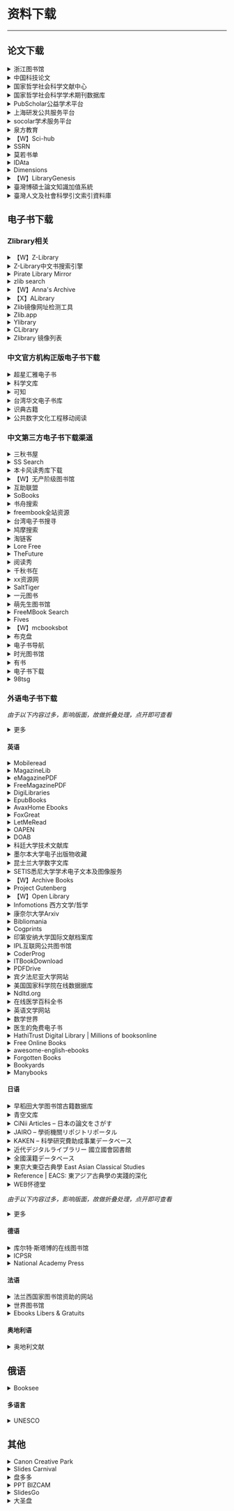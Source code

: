 # 资料下载

---

## 论文下载

<div class="grid">
    <div><details><summary>浙江图书馆</summary><p>使用浙江图书馆可以下载知网/万方/维普等数据库文献，用支付宝就能注册账号。进入网站后右上角点击登录，可以直接用支付宝扫码注册后成为注册用户。注册账号成功登陆后，在网站首页进入【数字资源】进去即可选择数据库下载文献，有几百个数据库，知网、万方、维普这些我们常用的都有。<br/>除此之外，还有广西图书馆、贵阳图书馆等各大图书馆可免费注册，可以下载绝大部分读秀上的书籍。除此之外，也有一些有意思的特色数据库，比如中华连环画数字图书馆、中国历代人物图像数据库、中国历代人物印鉴数据库、中国寺庙祠观造像数据库等<br/><a href="https://www.zjlib.cn" target="_blank" role="button" class="outline">访问网站</a></p></details></div>
    <div><details><summary>中国科技论文</summary><p>国内唯一免费全文期刊库，由中华人民共和国教育部主管，中国科技论文在线发起。目前已收录近千家科技期刊、逾130万篇各领域科技论文全文，全部提供给广大科研工作者及爱好者进行免费下载。下载十分简单，直接在首页检索关键词即可。点击获取全文即可【在线打开】或者【下载PDF】需要注意，有些浏览器可能会阻止这个网站的操作，需要在网址后面设置一下不拦截窗口。<br/><a href="http://www.paper.edu.cn/journal/index.shtml" target="_blank" role="button" class="outline">访问网站</a></p></details></div>
    <div><details><summary>国家哲学社会科学文献中心</summary><p>2048种期刊，上线文献数据超过1000万条。最主要的是文献很多，而且也比较新，很多19年、20年的都可以免费下载。注册稍微繁琐了点，其它都非常好，如果要下载或者阅读全文是必须登录。成功登录以后，直接在首页检索文献下载就行了。<br/><a href="http://www.ncpssd.org/index.aspx" target="_blank" role="button" class="outline">访问网站</a></p></details></div>
</div>
<div class="grid">
    <div><details><summary>国家哲学社会科学学术期刊数据库</summary><p>国內最大的公益性社科精品期刊数据库，收录精品学术期刊600多种，论文近300万篇，比第3个网站稍微少一点注册只需要邮箱，检索也很方便，下载也是免费。<br/><a href="http://www.ncpssd.org/index.aspx" target="_blank" role="button" class="outline">访问网站</a></p></details></div>
    <div><details><summary>PubScholar公益学术平台</summary><p>整合集成了中国科学院的科技成果资源、科技出版资源和学术交流资源，内容包含期刊论文、学位论文、预发布论文、专利文献、领域快报、动态快讯、科学数据、图书专著等，目前通过平台可检索的科技文献资源量约1.7亿篇<br/><a href="https://pubscholar.cn/" target="_blank" role="button" class="outline">访问网站</a></p></details></div>
    <div><details><summary>上海研发公共服务平台</summary><p>上海研发公共服务平台的数据中心—上海科技创新资源数据中心，该数据中心功能非常全面，不仅仅有下载中文文献和西方文献的功能，还提供了知识产权、各类电子书籍以及文献求助的功能。进入网站后，进入“上海科技创新资源数据中心”，点击“数据中心”。开始免费注册账号。积分制下载，注册会送积分。查看积分可以去个人中心查看。积分不够做任务就可以了，任务都比较简单。<br/><a href="http://www.sgst.cn/" target="_blank" role="button" class="outline">访问网站</a></p></details></div>
</div>
<div class="grid">
    <div><details><summary>socolar学术服务平台</summary><p>SOCOLAR学术服务平台是由中国教育图书进出口有限公司打造的基于期刊文章的全文型数据库，为用户提供学术期刊和文章的检索、浏览、全文获取等一站式服务。数据库目前收录5442万篇以上外文付费期刊文章，1534万以上外文开放获取文章。开放获取部分读者可以注册登录后阅读下载。<br/><a href="http://www.socolar.com/" target="_blank" role="button" class="outline">访问网站</a></p></details></div>
    <div><details><summary>泉方教育</summary><p>泉方教育除了可以下载文献，云图书馆也是免费注册，还有人工代查功能，文献下载次数没有限制。注意：泉方教育下载文献是通过英文文献名查找的，无法用Doi直接搜索！<br/><a href="http://www.yuntsg.com/html/1/" target="_blank" role="button" class="outline">访问网站</a></p></details></div>
    <div><details><summary>【W】Sci-hub</summary><p>一个几乎可以下载任何论文的网站，但因为涉及到版权问题，网址总是打不开，以下是理论可用的链接。<br/><a href="https://sci-hub.tw" target="_blank" role="button" class="outline">访问网站（1）</a><br/><a href="https://sci-hub.se" target="_blank" role="button" class="outline">访问网站（2）</a><br/><a href="https://sci-hub.si" target="_blank" role="button" class="outline">访问网站（3）</a><br/><a href="https://sci.sssam.com/" target="_blank" role="button" class="outline">非官方镜像站</a></p></details></div>
</div>
<div class="grid">
    <div><details><summary>SSRN</summary><p>社会科学研究网，基本免费，未在期刊正式发表的论文也能下载<br/><a href="https://www.ssrn.com" target="_blank" role="button" class="outline">访问网站</a></p></details></div>
    <div><details><summary>莫若书单</summary><p>一个文档搜索网站<br/><a href="https://www.mrsd.top/" target="_blank" role="button" class="outline">访问网站</a></p></details></div>
    <div><details><summary>IDAta</summary><p>iData真的很好用，知网有权限下载的、没有权限下载的它都能下载，毕竟号称是全球最大的知网镜像网站。缺点就是每天下载次数有限。<br/><a href="https://www.cn-ki.net/" target="_blank" role="button" class="outline">访问网站</a></p></details></div>
</div>
<div class="grid">
    <div><details><summary>Dimensions</summary><p>Digital Science旗下的科研文献检索平台，整合了多种学术服务功能，汇聚包括期刊、图书、专利、临床试验等多种学术成果1.4亿余份。<br/><a href="https://www.dimensions.com/" target="_blank" role="button" class="outline">访问网站</a></p></details></div>
    <div><details><summary>【W】LibraryGenesis</summary><p>一个可以媲美Sci-hub的神站，LibraryGenesis号称是帮助全人类知识无版权传播的计划，实际上确实如此。网站上论文很多，下载方便，还有很多外文书籍和中文书籍，基本上所有的外文书籍和论文都可以搜到并下载，最近的学术论文也可以下载，几乎每天都在更新！与Sci-hub一样，Librarygenesis也会遇到被封的问题，遇到这个情况，可以尝试等待一会或者换个浏览器。<br/>由于历史原因，LibGen有两个站点，分别由不同的运营者在运营，库的内容也不完全相同。以下的(1)和(2)同属一个运营者，(3)属于另一个运营者。上传书籍推荐去(1)和(2)上传。<br/><a href="http://gen.lib.rus.ec/" target="_blank" role="button" class="outline">访问网站(1)</a><br/><a href="http://libgen.rs/" target="_blank" role="button" class="outline">访问网站(2)</a><br/><a href="https://libgen.gs/" target="_blank" role="button" class="outline">访问网站(3)</a><br/><a href="https://www.ooopn.com/tool/libgen/" target="_blank" role="button" class="outline">镜像站列表（第三方）</a></p></details></div>
    <div><details><summary>臺灣博碩士論文知識加值系統</summary><p>一个可以查询中华民国硕博论文的数据库<br/><a href="https://ndltd.ncl.edu.tw/" target="_blank" role="button" class="outline">访问网站</a></p></details></div>
</div>
<div class="grid">
    <div><details><summary>臺灣人文及社會科學引文索引資料庫</summary><p>收录台湾及海外华人出版之人文及社会科学期刊、台湾博士论文及专书。 以此为基础建立学术论著之来源文献及引用文献分析信息，同时持续致力于资料扩充及维运，以尽力完善收录内容，产出相对客观计量指标，并对所有用户无偿开放取用。<br/><a href="https://tci.ncl.edu.tw" target="_blank" role="button" class="outline">访问网站</a></p></details></div>
    <div></div>
    <div></div>
</div>



## 电子书下载

### Zlibrary相关

<div class="grid">
    <div><details><summary>【W】Z-Library</summary><p>一个免费的电子书共享社区，需要注册登录。注册后可以下载十本，直接搜索就能用，下载下来的多是PDF/EPUB/MOBI/AZW/AZW3格式的电子书。<br/><a href="https://singlelogin.re/" target="_blank" role="button" class="outline">访问网站</a></p></details></div>
    <div><div><details><summary>Z-Library中文书搜索引擎</summary><p>一个可以搜索并下载Zlibrary中标注为“中文”的书的搜索引擎<br/><a href="https://bk.hallowlib.org/" target="_blank" role="button" class="outline">访问网站</a></p></details></div></div>
    <div><details><summary>Pirate Library Mirror</summary><p>一个备份了截止到2022-09-25为止的Zlibrary资源的项目，内容只能通过TOR网络访问，需要全部下载后才能搜索。（也有网友提供了一个可以免TOR直接下载的地址）<br/><a href="http://pilimi.org/" target="_blank" role="button" class="outline">访问网站</a><br/><a href="https://pangniao.net/Pirate-Library-Mirror.html" target="_blank" role="button" class="outline">第三方免TOR地址</a></p></details></div>
</div>
<div class="grid">
    <div><details><summary>zlib search</summary><p>一个Zlibrary资源的搜索网站<br/><a href="https://zlibsearch.1kbtool.com/" target="_blank" role="button" class="outline">访问网站</a></p></details></div>
    <div><details><summary>【W】Anna's Archive</summary><p>基于Pirate Library Mirror资源做的一个搜索引擎<br/>目前该站主站已被墙，故在此提供镜像站。<br/><a href="https://annas-archive.org/search" target="_blank" role="button" class="outline">访问主站</a><br/><a href="https://zh.annas-archive.gs/" target="_blank" role="button" class="outline">官方镜像站</a><br/><a href="https://anna.zlib.ml/" target="_blank" role="button" class="outline">第三方镜像站</a></p></details></div>
    <div><details><summary>【X】ALibrary</summary><p>另一个Zlibrary镜像项目。<br/><i><b>备注：</b>这个网站似乎是个盗链网站，用的是zlib.download的链接，但已经被原网站屏蔽了，因此只能搜索，不能下载，仅在此列出，不鼓励也不支持这种盗链行为。</i><br/><a href="https://alibrary.top/" target="_blank" role="button" class="outline">访问网站</a></p></details></div>
</div>
<div class="grid">
    <div><details><summary>Zlib镜像网址检测工具</summary><p>另一个收集第三方Zlibrary镜像站的网站<br/><a href="https://mirror.yibook.org/" target="_blank" role="button" class="outline">访问网站</a></p></details></div>
    <div><details><summary>Zlib.app</summary><p>一个Zlibrary的在线接口<br/><a href="https://zlib.app/" target="_blank" role="button" class="outline">项目主页</a><br/><a href="https://search.zhelper.net/?[{%22name%22:%22zlib.app%22,%22url%22:%22https://api.zlib.app%22,%22type%22:%22full%22,%22sensitive%22:false,%22detail%22:false,%22download%22:%22https://d.zlib.app/download/%22}]" target="_blank" role="button" class="outline">搜索地址</a></p></details></div>
    <div><details><summary>Ylibrary</summary><p>另一个去中心化的图书搜索项目，有一部分zlib的数据库<br/><a href="https://ylibrary.org/" target="_blank" role="button" class="outline">项目主页</a><br/><a href="https://search.zhelper.net/?%5B%7B%22name%22:%22Ylibrary%22,%22url%22:%22https://api.ylibrary.org%22,%22type%22:%22full%22,%22sensitive%22:false,%22detail%22:true%7D%5D" target="_blank" role="button" class="outline">搜索地址</a></p></details></div>
</div>
<div class="grid">
    <div><details><summary>CLibrary</summary><p>2022年9月建立的中文数字图书馆,图书来自Z-Library.<br/><a href="https://clibrary.top/" target="_blank" role="button" class="outline">访问网站</a></p></details></div>
    <div><details><summary>Zlibrary 镜像列表</summary><p>收集Z-Library镜像的新替代域名，长期有效，每1小时刷新一次<br/><a href="https://www.ooopn.com/tool/zlibrary/" target="_blank" role="button" class="outline">访问网站</a></p></details></div>
    <div> </div>
</div>

### 中文官方机构正版电子书下载

<div class="grid">
    <div><details><summary>超星汇雅电子书</summary><p>超星汇雅电子书数据库涵盖中图分类法22个大类，是全球最大的中文电子图书资源库，在学校校园网IP内直接登录阅读下载图书。但必须在校内登录，且只能在线阅读无法下载。<br/><a href="http://www.ucdrs.superlib.net/" target="_blank" role="button" class="outline">访问网站</a></p></details></div>
    <div><details><summary>科学文库</summary><p>科学出版社旗下的图书网站，网站内有多个学科电子教材可以查看，使用校园网IP可以查看全文<br/><a href="https://book.sciencereading.cn/" target="_blank" role="button" class="outline">访问网站</a></p></details></div>
    <div><details><summary>可知</summary><p>“可知”平台，是由电子工业出版社、人民邮电出版社、化学工业出版社、机械工业出版社、北京大学出版社等110家知名出版社入驻并直接提供数字资源的知识服务平台。<br/>个人用户可试读，机构用户可通过“荐书”全文阅读。大学生可以通过CARSI登录。<br/><a href="https://www.keledge.com/" target="_blank" role="button" class="outline">访问网站</a></p></details></div>
</div>
<div class="grid">
    <div><details><summary>台湾华文电子书库</summary><p>台湾华文电子书库（Taiwan eBook）启用上线，电子书 12178 册、政府出版品 595 册、百人千书 1005 册，免费开放读者在线阅览。<br/><a href="https://taiwanebook.ncl.edu.tw/" target="_blank" role="button" class="outline">访问网站</a></p></details></div>
    <div><details><summary>识典古籍</summary><p>由北京大学-字节跳动数字人文开放实验室运营的网站，可以在线查看古籍，但似乎无法下载<br/><a href="https://shidianguji.com/" target="_blank" role="button" class="outline">访问网站</a></p></details></div>
    <div><details><summary>公共数字文化工程移动阅读</summary><p>由国家图书馆出品，直接打开就能看，里面有很多读书平台所没有的史学期刊杂志，免费注册账号后平台也支持加入书架、保留阅读记录等常见功能<br/><a href="http://m.ndlib.cn" target="_blank" role="button" class="outline">访问网站</a></p></details></div>
</div>

### 中文第三方电子书下载渠道

<div class="grid">
    <div><details><summary>三秋书屋</summary><p>一个电子书下载网站<br/><a href="https://www.sanqiu.mobi/" target="_blank" role="button" class="outline">访问网站</a></p></details></div>
    <div><details><summary>SS Search</summary><p>可以查询和下载全国图书馆参考咨询联盟/超星电子书库的网站<br/><a href="https://beta.ssdown.org/" target="_blank" role="button" class="outline">访问网站</a></p></details></div>
    <div><details><summary>本卡风读秀库下载</summary><p>一个可以下载读秀库图书的方法，需要关注公众号，仅支持ss号下载，详细请查看网址<br/><a href="https://bkfeng.top/book" target="_blank" role="button" class="outline">查看教程</a></p></details></div>
</div>
<div class="grid">
    <div><details><summary>【W】无产阶级图书馆</summary><p>一个可以下载电子书的网站，非注册用户也不限速。但<b>这个网站打开自带国际歌音效，公共场合记得关一下声音再进！</b><br/><a href="https://library.proletarian.me/" target="_blank" role="button" class="outline">访问网站</a></p></details></div>
    <div><details><summary>互助联盟</summary><p>本质上来讲，用这个玩意儿和直接在某宝上花钱买文件并没有什么区别，可能就是它提供了一个油猴脚本，方便一些吧。<br/><a href="https://www.xueshu86.com/" target="_blank" role="button" class="outline">访问网站</a></p></details></div>
    <div><details><summary>SoBooks</summary><p>一个电子书下载网站<br/><a href="https://sobooks.net/" target="_blank" role="button" class="outline">访问网站</a></p></details></div>
</div>
<div class="grid">
    <div><details><summary>书舟搜索</summary><p>一个电子书下载网站<br/><a href="https://www.shuzhou.cc/" target="_blank" role="button" class="outline">访问网站</a></p></details></div>
    <div><details><summary>freembook全站资源</summary><p>freembook全站15.72万书(kindle格式为主) [rar][1.4TB]<br/>访问码：k715<br/><a href="https://115.com/s/swn2iev3nvz?password=k715&#" target="_blank" role="button" class="outline">访问网站</a></p></details></div>
    <div><details><summary>台湾电子书搜寻</summary><p>一个综合搜索各大电子书出版商的网站（需要付费购买）<br/><a href="https://taiwan-ebook-lover.github.io/" target="_blank" role="button" class="outline">访问网站</a></p></details></div>
</div>
<div class="grid">
    <div><details><summary>鸠摩搜索</summary><p>国内的电子书搜索引擎，可以找到一些常见的资源。<br/><a href="https://www.jiumodiary.com" target="_blank" role="button" class="outline">访问网站</a></p></details></div>
    <div><details><summary>淘链客</summary><p>一个主要收集文档类资源下载链接的聚合型搜索引擎网站，现在还增加了古籍的搜索接口。下载资源主要是 PDF 格式的电子书，也有一些视频、资料啥的。国内资源大全，无广告直接下载，但有些内容搜索出来已经失效或者文不对题，请自行甄别。<br/><a href="https://www.toplinks.cc/s/" target="_blank" role="button" class="outline">访问网站</a></p></details></div>
    <div><details><summary>Lore Free</summary><p>另一个电子书共享社区，资源更新速度很慢，但好像可以找到一些比较难找的资源。<br/><a href="https://lorefree.com/" target="_blank" role="button" class="outline">访问网站</a></p></details></div>
</div>
<div class="grid">
    <div><details><summary>TheFuture</summary><p>免费电子书搜索，非常全，蓝奏云<br/><a href="https://bks.thefuture.top/" target="_blank" role="button" class="outline">访问网站</a></p></details></div>
    <div><details><summary>阅读秀</summary><p>一个电子书下载网站<br/><a href="https://www.yueduxiu.vip/" target="_blank" role="button" class="outline">访问网站</a></p></details></div>
    <div><details><summary>千秋书在</summary><p>一个比较综合的电子书网站<br/><a href="https://www.qqszz.com/" target="_blank" role="button" class="outline">访问网站</a></p></details></div>
</div>
<div class="grid">
    <div><details><summary>xx资源网</summary><p>一个干净无广告的电子书分享网站，但用的是城通网盘<br/><a href="https://xxurls.com/" target="_blank" role="button" class="outline">访问网站</a></p></details></div>
    <div><details><summary>SaltTiger</summary><p>编程相关的电子书网站<br/><a href="https://salttiger.com/" target="_blank" role="button" class="outline">访问网站</a></p></details></div>
    <div><details><summary>一元图书</summary><p>全国图书馆参考咨询联盟的资源下载网站，1r/本<br/><a href="https://1yuanbook.com/" target="_blank" role="button" class="outline">访问网站</a></p></details></div>
</div>
<div class="grid">
    <div><details><summary>萌先生图书馆</summary><p>一个卖数据库账号的，站长没用过，不做任何担保，但如果临时需要可以试试<br/><a href="https://www.kuaifaka.net/purchasing?link=886i32" target="_blank" role="button" class="outline">访问网站</a></p></details></div>
    <div><details><summary>FreeMBook Search</summary><p>一个可以根据ss号下载超星/读秀数据库电子书的网站<br/><a href="https://freembook.com/" target="_blank" role="button" class="outline">访问网站</a></p></details></div>
    <div><details><summary>Fives</summary><p>一个杂志平台，可以看读者意林之类的<br/><a href="http://qikan.lifves.com/" target="_blank" role="button" class="outline">访问网站</a></p></details></div>
</div>
<div class="grid">
    <div><details><summary>【W】mcbooksbot</summary><p>一个可以下载超星/读秀库内容的Telegram Bot，详情请参见使用教程<br/><a href="https://t.me/mcbooksbot" target="_blank" role="button" class="outline">访问网站</a><br/><a href="https://yibook.org/post/mcbook/" target="_blank" role="button" class="outline">使用教程</a></p></details></div>
    <div><details><summary>布克盘</summary><p>聚合电子书数据库网站，截至目前已经同步了 三秋书屋、Sobooks、书舟资源 等网站数据用于检索<br/><a href="https://bookpan.net/" target="_blank" role="button" class="outline">网站主页</a><br/><a href="https://search.zhelper.net/?[{%22name%22:%22bookpan%22,%22url%22:%22https://api.bookpan.net%22,%22type%22:%22light%22,%22sensitive%22:false,%22detail%22:true}]" target="_blank" role="button" class="outline">搜索地址</a></p></details></div>
    <div><details><summary>电子书导航</summary><p>易书论坛提供的电子书导航网站，收集了一些可以下载电子书的渠道<br/><a href="https://nav.yibook.org/" target="_blank" role="button" class="outline">访问网站</a></p></details></div>
</div>
<div class="grid">
    <div><details><summary>时光图书馆</summary><p>一个电子书合集下载软件，有一些挺珍贵的书的电子版的<br/><a href="https://atimebook.com/" target="_blank" role="button" class="outline">访问网站</a></p></details></div>
    <div><details><summary>有书</summary><p>读秀库的电子书下载网站，2r/本，和某宝上价格一致，唯一比较方便的地方可能就是可以自助下载。价格较贵，仅供备用<br/><a href="https://www.ubooks.vip/" target="_blank" role="button" class="outline">访问网站</a></p></details></div>
    <div><details><summary>电子书下载</summary><p>也是一个读秀库的下载网站，没用过，不清楚收费情况，仅供备用<br/><a href="https://book.mac169.com/" target="_blank" role="button" class="outline">访问网站</a></p></details></div>
</div>
<div class="grid">
    <div><details><summary>98tsg</summary><p>一个卖图书馆账号的，可以买到清华北大等高校图书馆的账号访问权限。站长没买过，仅作记录，自行斟酌。<br/><a href="http://www.98tsg.com/" target="_blank" role="button" class="outline">访问网站</a></p></details></div>
    <div> </div>
    <div> </div>
</div>

### 外语电子书下载

*由于以下内容过多，影响版面，故做折叠处理，点开即可查看*

<details><summary>更多</summary><p>
<div class="grid"></div>
    <div><details><summary>中文学术集刊网</summary><p>专门介绍中文人文社会科学学术集刊的专业网站，由南京大学中国社会科学研究评价中心研发完成。目前网站已收录近200种正式出版的中文人文社会科学学术集刊，为学界提供集刊简介、出版信息、集刊动态、征稿启事、目录浏览和全文PDF预览等。<br/><a href="https://3c.nju.edu.cn/xsjk/" target="_blank" role="button" class="outline">访问网站</a></p></details></div>
    <div><details><summary>NSTL文献检索</summary><p>国家科技图书文献中心提供。面向全国开展科技信息服务，可联合检索中外文的期刊、学位论文、会议论文、中外文图书、国外科技报告、专利、标准、计量检测规程等。还提供国外免费的学术资源、中外预印本门户、网络资源导航等。登陆网站主页后，建议按照如下方式访问：按照主页上方横向菜单分别选择进入，如：文献检索、全文文献、目次浏览、目录查询、热点门户、网络导航。登录各栏目后即可见各栏目详情介绍，因此使用中更加明白。重点推荐：全文文献栏。<br/><a href="http://www.nstl.gov.cn/index.html" target="_blank" role="button" class="outline">访问网站</a></p></details></div>
    <div><details><summary>清华大学图书馆网站</summary><p>该网站具有很强的学术性。网站界面内容精炼，将各类文献信息的检索和咨询服务融为一体，并将各类别的网上资源和本馆的文献资源加以整合，为本校及其它高校读者提供了极大的方便。<br/><a href="http://www.lib.tsinghua.edu.cn/" target="_blank" role="button" class="outline">访问网站</a></p></details></div>
</div>
<div class="grid">
    <div><details><summary>文献检索</summary><p>国家科技图书文献中心提供。面向全国开展科技信息服务，可联合检索中外文的期刊、学位论文、会议论文、中外文图书、国外科技报告、专利、标准、计量检测规程等。还提供国外免费的学术资源、中外预印本门户、网络资源导航等。登陆网站主页后，建议按照如下方式访问：按照主页上方横向菜单分别选择进入，如：文献检索、全文文献、目次浏览、目录查询、热点门户、网络导航。登录各栏目后即可见各栏目详情介绍，因此使用中更加明白。重点推荐：全文文献栏。<br/><a href="http://www.nstl.gov.cn/index.html" target="_blank" role="button" class="outline">访问网站</a></p></details></div>
    <div><details><summary>清华大学图书馆网站</summary><p>该网站具有很强的学术性。网站界面内容精炼，将各类文献信息的检索和咨询服务融为一体，并将各类别的网上资源和本馆的文献资源加以整合，为本校及其它高校读者提供了极大的方便。<br/>中国科技信息研究所提供。可检索该所馆藏的中外文期刊、国内学位论文、中文会议论文、外文科技报告和声像等数据库的内容。<br/><a href="http://www.lib.tsinghua.edu.cn/" target="_blank" role="button" class="outline">访问网站</a></p></details></div>
    <div><details><summary>广西大学图书馆提供</summary><p><br/><a href="http://www.lib.gxu.edu.cn" target="_blank" role="button" class="outline">访问网站</a></p></details></div>
</div>
<div class="grid">
    <div><details><summary>虫部落</summary><p>虫部落一个致力于搜索的社区，它集合了谷歌搜索、百度一下、必应搜索、精准搜索、维基百科等众多的搜索于一身，它集合了大量的国内外资源。<br/>虫部落是一个纯粹的搜索经验、技术交流和分享平台，同时为虫友提供众多方便好用的搜索引擎。为您聚合Google,百度,必应等国内外综合搜索和学术，资源，专业领域知识等垂直搜索。精准搜索，便捷交互！与其说是一个搜索网站，不如说是一个大型收藏夹更为贴切一点。里面的搜索引擎琳琅满目到无从下手，不管你要中文，外文，硕博论文。在这里你都可以得到答案。<br/><a href="http://www.chongbuluo.com/" target="_blank" role="button" class="outline">访问网站</a></p></details></div>
    <div><details><summary>台大學術期刊資料庫</summary><p>「台大学术期刊数据库」收录台大各学术研究单位出版之中外学术期刊论文篇目与全文，审查过程严谨、内容丰富详实、撰写格式一致，具相当程度之学术水平，为查询台湾一流学府之学术研究发展、辅助教学研究之最佳数据库。数据库内容采实时更新方式，收录自民国91年(公元2002年) 1月起出刊之台大各中外学术期刊、论文书目资料，以及自民国92年(公元2003年)1月起出刊之期刊电子全文档案，并且现正逐批回溯建档中。<br/><a href="http://ejournal.press.ntu.edu.tw/" target="_blank" role="button" class="outline">访问网站</a></p></details></div>
    <div><details><summary>论文下载中心（免费）</summary><p>海量的论文资料，和学术文献，对于论文写作迷茫的同学很有帮助，平台还有论文格式，学术发展趋势的最新研究等。<br/><a href="http://www.hi138.com/" target="_blank" role="button" class="outline">访问网站</a></p></details></div>
</div>
<div class="grid">
    <div><details><summary>80图书馆（收费）</summary><p>80图书馆集成了各类中文、Web of Science、SpringerLink、IEEE、Pubmed、Embase、Reaxys、OVID、Scopus、ProQuest、Wiley等数百个国内外顶级科研文献数据库，涵盖生物、医学、法律、电气、计算机、历史、建筑、文学、艺术、哲学等专业文献，一个80图书馆账号即可在任何时间下载世界上99%的文献。<br/><a href="http://www.80lib.com/" target="_blank" role="button" class="outline">访问网站</a></p></details></div>
    <div><details><summary>CiteSeerX</summary><p>CiteSeerX是免费论文搜索网，是CiteSeer的换代产品，而CiteSeer引文搜索引擎是利用自动引文标引系统(ACI)建立的第一个学术论文数字图书馆。CiteSeerX的检索界面简洁清晰，默认为文献（Documents）检索，还支持Authours、tables检索。<br/>若选择“IncludeCitations”进行搜索，期刊文献等检索范围会扩大，不仅包括学术文献全文的数据库，还会列出数据库中每篇论文的参考文献。点击“AdvancedSearch”，还可以进入高级检索界面。<br/>高级检索会增加检索的精确度，除了支持作者、作者单位、篇名等基本检索之外，还支持文本内容以及用户为论文定义的标签等更为详细的检索。<br/><a href="http://citeseerx.ist.psu.edu/index" target="_blank" role="button" class="outline">访问网站</a></p></details></div>
    <div><details><summary>SciELO 科技在线电子图书馆</summary><p>1998年，巴西开通了第一个“科技在线电子图书馆（SciELO）”，随后扩展到阿根廷、智利、西班牙、古巴、哥伦比亚、葡萄牙、委内瑞拉七国。目前已提供613种专业期刊、20万篇论文全文供读者免费阅览。<br/><a href="http://www.scielo.org/" target="_blank" role="button" class="outline">访问网站</a></p></details></div>
</div>
<div class="grid">
    <div><details><summary>Hindawi 出版公司</summary><p>Hindawi成立于1997年，是一个高速成长的OA学术出版机构，出版200余种OA期刊，学科涵盖STM(科学、技术和医学)大部分领域。<br/><a href="http://www.hindawi.com/journals/" target="_blank" role="button" class="outline">访问网站</a></p></details></div>
    <div><details><summary>DOAJ</summary><p>DOAJ(Directory of Open Access Journal)，由瑞典的隆德大学图书馆Lund University Libraries设立于2003年5月，DOAJ的优势在于收录的期刊的有着严格的质量控制，包括很多SCI收录的期刊。DOAJ收录的OA期刊数量非常多，属于目前最好的的OA期刊目录网站。目前DOAJ除了查询OA期刊外，还可以查询部分期刊的文章内容。日前DOAJ收录了5691份学术期刊，其中2436份期刊可以搜索到文章内容，大概有478311篇论文。<br/><a href="https://doaj.org/" target="_blank" role="button" class="outline">访问网站</a></p></details></div>
    <div><details><summary>OA图书馆</summary><p>OA图书馆是Open Access图书馆的简称。OA图书馆致力于让中国人可以免费获得高质量的文献，最早提供了很多的Open Access数据库和资源，但是由于OA的数据库资源比较分散并且数据库存储格式不统一，利用起来的非常不方便。在此基础上，他们利用google的搜索技术建立了OA内容的搜索，可以很方便搜索近6000多种期刊资料和5000多个Open Access的数据库资源。现在有420万篇了，后续发展很快。<br/><a href="http://www.oalib.com/" target="_blank" role="button" class="outline">访问网站</a></p></details></div>
</div>
<div class="grid">
    <div><details><summary>香港科技大学图书馆 Dspace</summary><p>包括香港科技大学的学术论文、学位论文、研究报告等内容，均可免费获取全文。<br/><a href="http://repository.ust.hk/dspace" target="_blank" role="button" class="outline">访问网站</a></p></details></div>
    <div><details><summary>加利福尼亚大学国际和区域数字馆藏</summary><p>加利福尼亚大学国际和区域数字馆藏研究项目。eScholarshipRepository主要提供已出版的期刊论文、未出版的研究手稿、会议文献以及其他连接出版物上的文章1万多篇，均可免费阅读。<br/><a href="http://repositories.cdlib.org/escholarship/" target="_blank" role="button" class="outline">访问网站</a></p></details></div>
    <div><details><summary>剑桥大学机构知识库</summary><p>由Cambridge University Library和University Computing Service维护，提供剑桥大学相关的期刊、学术论文、学位论文等电子资源。<br/><a href="http://www.dspace.cam.ac.uk/" target="_blank" role="button" class="outline">访问网站</a></p></details></div>
</div>
<div class="grid">
    <div><details><summary>发展中国家联合期刊库</summary><p>非营利的电子出版物服务机构，提供来自发展中国家（如巴西、古巴、印度、印尼、肯尼亚、南非、乌干达、 津巴布韦等）的开放获取的多种期刊的全文。<br/><a href="http://www.bioline.org.br/" target="_blank" role="button" class="outline">访问网站</a></p></details></div>
    <div><details><summary>美国密西根大学论文库</summary><p>美国密西根大学论文库2万多篇期刊论文、技术报告、评论等文献全文。包含艺术学、生物学、社会科学、资源环境学等学科的相关论文，另还有博硕士论文。标识为OPEN的可以打开全文。<br/><a href="https://deepblue.lib.umich.edu/documents" target="_blank" role="button" class="outline">访问网站</a></p></details></div>
    <div><details><summary>jfg CERN Document Server</summary><p>主要覆盖物理学（particle physics）及相关学科，提供360,000多篇全文文献，包括预印文献、期刊论文、图书、图片、学位论文等等。<br/><a href="http://cdsweb.cern.ch/" target="_blank" role="button" class="outline">访问网站</a></p></details></div>
</div>
<div class="grid">
    <div><details><summary>NASA Technical Reports Server</summary><p>主要是关于航空航天领域研究的科技报告和会议论文。<br/><a href="http://ntrs.nasa.gov/?method=browse" target="_blank" role="button" class="outline">访问网站</a></p></details></div>
    <div><details><summary>Energy Citations Database</summary><p>提供美国能源部的科技信息摘要。学科范围：材料科学、环境科学、计算机、能源和物理。文献类型包括期刊论文、学位论文、研究报告和专利。<br/><a href="http://www.osti.gov/energycitations/" target="_blank" role="button" class="outline">访问网站</a></p></details></div>
    <div><details><summary>Open J-Gate 开放获取期刊门户</summary><p>提供基于开放获取的近 4000 种期刊的免费检索和全文链接，包含学校、研究机构和行业期刊，其中超过 1500 种学术期刊经过同行评议。<br/><a href="http://www.openj-gate.com/" target="_blank" role="button" class="outline">访问网站</a></p></details></div>
</div>
<div class="grid">
    <div><details><summary>专门OA期刊文献检索系统</summary><p>免费的全文科技学术期刊。现有2752种期刊，其中830种可以全文搜索。目前有140307篇文章。<br/><a href="http://www.doaj.org/" target="_blank" role="button" class="outline">访问网站</a></p></details></div>
    <div><details><summary>UMI</summary><p>当需要查阅国外学位论文，可使用PQDD-B(UMI博硕士论文数据库)，它可以获取部分全文，是很好的国外资源共享平台。<br/><a href="http://wwwlib.umi.com/" target="_blank" role="button" class="outline">访问网站</a></p></details></div>
    <div><details><summary>Thèses</summary><p>这是一个强大的论文库，无论是什么方向的论文都可以搜到一些有用的资料，还可以选择读不同学校的论文成果。<br/><a href="https://www.theses.fr/" target="_blank" role="button" class="outline">访问网站</a></p></details></div>
</div>
<div class="grid">
    <div><details><summary>ECONLIT</summary><p>ECONLIT由美国经济学协会创办，收录了包括图书，报刊，杂志，学术论文等各种类型的文学经济学方面100多万篇文章。主要为英文资料。<br/><a href="https://www.aeaweb.org/econlit" target="_blank" role="button" class="outline">访问网站</a></p></details></div>
    <div><details><summary>Nature</summary><p>在2014年12月时，《自然》（Nature）也宣布了开放所有研究论文，包括旗下48个杂志，可惜不能免费复制、打印或下载。<br/><a href="http://www.nature.com/nature/index.html" target="_blank" role="button" class="outline">访问网站</a></p></details></div>
    <div><details><summary>Scientific Research Publishing</summary><p>ScientificResearch Publishing（科研出版社，简称SRP)是一家国际综合性开源学术期刊出版机构。目前已有国际开源英文期刊近三百本，所有期刊都是开源的（OpenAccess，或称开放存取, 简称OA），可免费下载所有期刊全文，所有期刊均回溯至创刊。多数期刊已被CAS，EBSCO，CAB Abstracts，ProQuest，IndexCopernicus，Library of Congress，Gale，CSP等数据库全文或摘要收录。<br/><a href="http://www.scirp.org/" target="_blank" role="button" class="outline">访问网站</a></p></details></div>
</div>
<div class="grid">
    <div><details><summary>ERIC教育资源信息中心</summary><p>美国教育部资助的网站系列和世界上最大的教育资源数据库，其中包括各种文档以及教育研究与实践方面的论文摘要，这些摘要超过了一百万篇，收录980多种教育及和教育相关的期刊文献的题录和文摘。部分资源可查找到全文。<br/><a href="http://www.eric.ed.gov/" target="_blank" role="button" class="outline">访问网站</a></p></details></div>
    <div><details><summary>PDF搜索引擎</summary><p>比较知名的pdf资源下载网站，包括了435,000,000篇免费PDF文档，支持中文检索。<br/><a href="http://www.sopdf.com/zh-hans/" target="_blank" role="button" class="outline">访问网站</a></p></details></div>
    <div><details><summary>化工引擎（免费）</summary><p>成立于2005年，是一家专业的化工搜索引擎。<br/><a href="http://www.chemyq.com/" target="_blank" role="button" class="outline">访问网站</a></p></details></div>
</div>
<div class="grid">
    <div><details><summary>soopat专利搜索引擎</summary><p>SooPAT 立足专利领域，致力于专利信息数据的深度挖掘，致力于专利信息获得的便捷化，努力创造最强大、最专业的专利搜索引擎，为用户实现前所未有的专利搜索体验。SooPAT 不仅提供搜索，还提供分析工具及在线提问等功能。<br/><a href="http://www.soopat.com/Home/Index" target="_blank" role="button" class="outline">访问网站</a></p></details></div>
    <div><details><summary>Research Index（免费）</summary><p>一个关于计算机和信息科学的搜索引擎。<br/>ResearchIndex检索互联网上Postscript和PDF文件格式的学术论文。涉及的主题包括互联网分析与检索、数字图书馆与引文索引、机器学习、神经网络、语音识别、人脸识别、元搜索引擎、音频/音乐等。ResearchIndex在网上提供完全免费的服务（包括下载PS或PDF格式的全文），系统已实现全天24小时实时更新。<br/><a href="http://citeseer.ist.psu.edu/" target="_blank" role="button" class="outline">访问网站</a></p></details></div>
    <div><details><summary>Information Bridge（免费）</summary><p>Information Bridge是由美国能源部（DOE）下属的科学与技术信息办公室（OSTI）开发维护的搜索工具，提供美国能源部1994年以来研究成果的全文文献和目录索引，涉及的学科领域包括物理、化学、材料、生物、环境科学、能源技术、工程、计算机与情报科学和可再生能源等。检索功能有基本检索和高级检索两种。<br/><a href="http://www.osti.gov/bridge/" target="_blank" role="button" class="outline">访问网站</a></p></details></div>
</div>
<div class="grid">
    <div><details><summary>SciSeek（免费）</summary><p>SciSeek是一个专注于科学与自然领域的搜索工具，采取人工收集处理的方式，提供农林、工程、化学、物理和环境方面的科技期刊及其他信息。<br/><a href="http://www.sciseek.com/" target="_blank" role="button" class="outline">访问网站</a></p></details></div>
    <div><details><summary>Facultyof 1000（免费）</summary><p>Faculty of 1000是由BioMed Central出版的新型在线研究辅助工具，世界范围内，超过80％的顶尖的研究机构已经订购并使用该产品。Faculty of 1000和一般检索系统不同之处在于，它所收录的是1000多位世界最好的生物学家所推荐的文章，并附有推荐人的评述。它把Faculty们按研究领域分为17类，分别是：生物化学、生物信息学、生物技术、细胞生物学、化学生物学、基因组学与遗传学、进化生物学、发育生物学、生态学、免疫学、微生物学、分子生物学、分子医学、神经生物学、生理学、植物学和结构生物学。<br/><a href="http://www.facultyof1000.com/" target="_blank" role="button" class="outline">访问网站</a></p></details></div>
    <div><details><summary>printfu</summary><p>PrintFu是可打印的原始文档、文章和PDF搜索引擎。网站容易使用，输入关键字就可以检索资源，包括电子书、手册、手册、说明、指南等，都可以免费下载。在检索页的右上角，就有“下载PDF”链接。<br/><a href="http://printfu.org/" target="_blank" role="button" class="outline">访问网站</a></p></details></div>
</div>
<div class="grid">
    <div><details><summary>docjax</summary><p>是一个专门的文档搜索引擎，方便我们搜索和下载.DOC .PPT .XLS .PDF 等格式的文档和电子书。Docjax 是一个基于 Google 和 Yahoo 的文档搜索引擎，外观设计佳，增加了一些社会化元素在内，Docjax 加入了Google Friend Connect，然后根据用户的搜索和下载行为加入了热门标签、最近文档、浏览最多的文档、最受喜爱的文档、下载最多的文档等模块。Docjax 也支持中文搜索，搜索结果可按ALL | DOC | XLS | PPT | PDF 分类浏览，有文档预览功能，并能直接进行下载。<br/><a href="http://docjax.com/" target="_blank" role="button" class="outline">访问网站</a></p></details></div>
    <div><details><summary>德国BASE多学科学术搜索引擎</summary><p>BASE是德国比勒费尔德(Bielefeld)大学图书馆开发的一个多学科的学术搜索引擎，提供对全球异构学术资源的集成检索服务。它整合了德国比勒费尔德大学图书馆的图书馆目录和大约160 个开放资源（超过200 万个文档）的数据。<br/><a href="http://www.base-search.net/" target="_blank" role="button" class="outline">访问网站</a></p></details></div>
    <div><details><summary>Find Articles @ BNET</summary><p>Find Articles是BNET网站下属的信息检索平台，包括3000余种出版物（期刊、网站等），在列表中对免费出版物进行了标识，检索方便。<br/><a href="http://findarticles.com/" target="_blank" role="button" class="outline">访问网站</a></p></details></div>
</div>
<div class="grid">
    <div><details><summary>cnpLINKer</summary><p>cnpLINKer中图链接服务是由中国图书进出口（集团）总公司开发并提供的国外期刊网络检索系统。目前共收录了国外五十多家出版社的12000余种期刊商业期刊，14000多种Open Access期刊，900万篇目次文摘数据和全文链接服务，400家国内馆藏OPAC信息，并保持时时更新。除为用户提供快捷灵活的查询检索功能外，电子全文链接及期刊国内馆藏查询功能也为用户迅速获取国外期刊的全文内容提供了便利。具有两种模式，还是很方便的。<br/><a href="http://cnplinker.cnpeak.com" target="_blank" role="button" class="outline">访问网站</a></p></details></div>
    <div><details><summary>Genamics JournalSeek（期刊信息检索系统）</summary><p>Genamics JournalSeek是互联网上最大的完全分类的免费期刊信息数据库。该数据库目前包含95831个标题。期刊信息包括描述（目的和范围）、期刊缩写、期刊主页链接、学科类别和ISSN。通过搜索这些信息，可以快速识别发表研究成果的潜在期刊，并找到与你的领域相关的新期刊。<br/><a href="http://journalseek.net/index.htm" target="_blank" role="button" class="outline">访问网站</a></p></details></div>
    <div><details><summary>Find-pdf-doc</summary><p>支持PDF、DOC、PPT、TXT、SWF文件下载，资源丰富，免费下载。<br/><a href="http://www.findpdfdoc.com/" target="_blank" role="button" class="outline">访问网站</a></p></details></div>
</div>
<div class="grid">
    <div><details><summary>Exlibris 开放获取电子期刊查询系统</summary><p>Exlibris开放获取电子期刊查询系统是由艾利贝斯公司为中国用户联合会用户提供的免费期刊查询服务。除一般检索外，用户可按学科进行快速分类浏览，也可以依据OA期刊、核心期刊、NSTL订购期刊进行查找。该系统还对投稿及全文获取进行了很有效的指引。<br/><a href="http://coreej.cceu.org.cn/index.html" target="_blank" role="button" class="outline">访问网站</a></p></details></div>
    <div><details><summary>Chemblink（免费）</summary><p>ChemBlink 是面向公众的化学品信息网站，用户可以通过输入产品名称、CAS号、分子式、供应商、网站来搜索产品。搜索出来的产品信息比较详细，包括基本信息（中英文名，分子式，结构式，分子式，分子量，CAS登录号，EINECS登录号等）、物性（密度、沸点、溶点等）、安全数据（危险品标志、危险类别码、安全说明、危险品运输编号等）及供应商链接。同时，它也为全球化学品供应商提供了一个推广产品的信息平台。<br/><a href="http://www.chemblink.com/" target="_blank" role="button" class="outline">访问网站</a></p></details></div>
    <div><details><summary>JSTOR</summary><p>这是一个英文网站，上面有很多对于法国作品、文化或者英美文化的分析（有英文有法语），如果是研究英法双语的论文，也许可以找到相关资料。<br/><a href="http://www.jstor.org/" target="_blank" role="button" class="outline">访问网站</a></p></details></div>
</div>
<div class="grid">
    <div><details><summary>XERFI</summary><p>XERFI以学术研究为主，在这个网站可以找到各领域的研究报告。<br/><a href="http://www.xerfi.com/" target="_blank" role="button" class="outline">访问网站</a></p></details></div>
    <div><details><summary>NSTL开放学术资源系统网</summary><p>开放获取期刊集成检索系统是集期刊浏览、期刊检索两种功能为一体的开放式的期刊集成揭示与检索系统。系统提供刊名字顺浏览、学科分类浏览两种浏览方式，且浏览过程中可通过期刊的一般信息与详细信息切换提示，进一步了解某个期刊的全部信息，其中包括刊名、ISSN、主题、学科分类、期刊内容揭示层次等15种相关信息。同时用户可对刊名、ISSN、主题、出版者及全部字段进行期刊检索。<br/><a href="http://oar.nstl.gov.cn/" target="_blank" role="button" class="outline">访问网站</a></p></details></div>
    <div><details><summary>Chemistry Central</summary><p>Chemistry Central 是由 BioMed Central 运营的独立出版平台，致力于提供对同行评审化学研究的即时开放访问<br/><a href="http://www.chemistrycentral.com/" target="_blank" role="button" class="outline">访问网站</a></p></details></div>
</div>
<div class="grid">
    <div><details><summary>开放阅读期刊联盟</summary><p>提供国内若干免费学术期刊的开放存取。<br/><a href="http://www.cujs.com/oajs/" target="_blank" role="button" class="outline">访问网站</a></p></details></div>
    <div><details><summary>NSC for Environmental Publications</summary><p>提供美国环境保护总署(EPA)出版物。可以通过EPA出版号或题名检索EPA National Publications Catalog。<br/><a href="http://www.epa.gov/ncepihom/" target="_blank" role="button" class="outline">访问网站</a></p></details></div>
    <div><details><summary>Science.gov</summary><p>美国“科学”网站收录内容以研究与开发报告为主，所有的信息均免费使用，也不必注册，但是通过这些站点链接的有些信息是限制使用或有条件使用的。<br/><a href="http://www.science.gov/" target="_blank" role="button" class="outline">访问网站</a></p></details></div>
</div>
<div class="grid">
    <div><details><summary>万方数据库</summary><p>万方数据库是由万方数据公司开发的，涵盖期刊、会议纪要、论文、学术成果、学术会议论文的大型网络数据库；也是和中国知网齐名的中国专业的学术数据库。整合数亿条全球优质学术资源，集成期刊、学位、会议、科技报告、专利、视频等十余种资源类型，覆盖各研究层次，感知用户学术背景，智慧搜索。致力于帮助用户精准发现、获取与沉淀学术精华。<br/><a href="http://www.wanfangdata.com.cn/index.html" target="_blank" role="button" class="outline">访问网站</a></p></details></div>
    <div><details><summary>中文社会科学引文索引（Chinese Social Sciences Citation Index）</summary><p>由南京大学中国社会科学研究评价中心开发研制的引文数据库，用来检索中文人文社会科学领域的论文收录和被引用情况。目前收录包括法学、管理学、经济学、历史学、政治学等在内的25大类的500多种学术期刊。<br/><a href="http://cssci.nju.edu.cn/" target="_blank" role="button" class="outline">访问网站</a></p></details></div>
    <div><details><summary>中国科学引文数据库</summary><p>Chinese Science Citation Database，简称CSCD，创建于1989年，收录我国数学、物理、化学、天文学、地学、生物学、农林科学、医药卫生、工程技术、环境科学和管理科学等领域出版的中英文科技核心期刊和优秀期刊千余种。<br/><a href="http://apps.webofknowledge.com/CSCD\_GeneralSearch\_input.do?product=CSCD&SID=8ChHhEqbhaoJPdGR6rg&search\_mode=GeneralSearch" target="_blank" role="button" class="outline">访问网站</a></p></details></div>
</div>
<div class="grid">
    <div><details><summary>新华文摘数据库</summary><p>《新华文摘》创刊于1979年，由国家新闻出版署主管、人民出版社主办、新华文摘杂志社编辑出版。作为大型理论性、综合性、资料性文摘类权威期刊，广涉千家报刊，精取天下文章，为广大读者提供了大量哲学社会科学新观点、新资料、新方法和文艺佳作。<br/><a href="http://www.xinhuawz.com/" target="_blank" role="button" class="outline">访问网站</a></p></details></div>
    <div><details><summary>人大复印报刊资料全文数据库</summary><p>中国人民大学复印报刊资料库，以人民大学书报资料中心的复印报刊资料系列数据库为内容基础，辅以先进的检索方式、优质的期刊、论文推荐而成的人文科学、社会科学资料库，汇集了自改革开放以来国内报刊公开发表近6000余种人文社科学术研究成果的精萃。<br/><a href="http://www.rdfybk.com/" target="_blank" role="button" class="outline">访问网站</a></p></details></div>
    <div><details><summary>人民日报图文数据全文检索系统</summary><p>《人民日报》图文数据库是中国最大的党政、时政类信息数据库。涵盖了自1946年至今的内容。该数据库可提供版次、作者、日期、标题、正文等字段的组合检索和全文检索，可方便快捷进行阅读与下载，且提供“原版样式”。<br/><a href="http://data.people.com.cn/rmrb/" target="_blank" role="button" class="outline">访问网站</a></p></details></div>
</div>
<div class="grid">
    <div><details><summary>历年光明日报数据库</summary><p>《光明日报》是中共中央主管主办、中央宣传部代管的中央党报。历年光明日报数据库提供《光明日报》自创刊年至今历史数据。可全文检索，提供原版PDF和文本版两种格式。可通过正文、作者、标题、栏目、版名、来源、广告主等检索。<br/><a href="http://epaper.gmw.cn/gmrbdb/" target="_blank" role="button" class="outline">访问网站</a></p></details></div>
    <div><details><summary>大公报（1902-1949）数据库</summary><p>《大公报》于1902年在天津创办，是迄今中国发行时间最长的中文报纸。大公报（1902-1949）数据库完整收录1902-1949年间《大公报》天津、上海、重庆、汉口、桂林、香港及大公晚报等不同版本的全文资料，是目前《大公报》版本收集整理最为完整全面的数据库。大公报（1902-1949）全文数据库由中国国家图书馆提供原始图档。<br/><a href="http://tk.cepiec.com.cn/tknewsc/tknewskm?" target="_blank" role="button" class="outline">访问网站</a></p></details></div>
    <div><details><summary>中国近代报刊数据库</summary><p>中国近代报刊数据库平台收录了《申报》、《中央日报》、《台湾民报》、《台湾时报》、《台湾日日新报》，囊括了海峡两岸同期近代报纸史料。<br/><a href="http://tk.cepiec.com.cn/SP/" target="_blank" role="button" class="outline">访问网站</a></p></details></div>
</div>
<div class="grid">
    <div><details><summary>ABC Chemistry(化学免费全文期刊)</summary><p>ABC Chemistry是化学方面的免费全文网上期刊数据库，由白俄罗斯国立大学化学系的一位教授建立的，分为永久期刊和临时期刊两大类。<br/><a href="http://www.abc.chemistry.bsu.by/current/fulltext.htm" target="_blank" role="button" class="outline">访问网站</a></p></details></div>
    <div><details><summary>EBSCO</summary><p>EBSCO以商务数据为主，经济，金融，管理，市场营销，物流学的论文可在该网站找到一些大型企业的SWOT分析，公司简介，公司营业状况数据等，该网站还收录了不少营销学杂志，文献等。<br/><a href="https://www.ebscohost.com/" target="_blank" role="button" class="outline">访问网站</a></p></details></div>
    <div><details><summary>HighWire Press 数据库</summary><p>HighWire Press是全球最大的提供免费全文的学术文献出版商;于1995年由美国斯坦福大学图书馆创立。最初仅出版著名的周刊“Journal of Biological Chemistry”，现提供1300余种期刊，涵盖生物科学、人文、医学、物理科学、社会科学等大类。标为free的可免费访问全文。<br/><a href="http://highwire.stanford.edu/lists/allsites.dtl" target="_blank" role="button" class="outline">访问网站</a></p></details></div>
</div>
<div class="grid">
    <div><details><summary>eBookLobby</summary><p>eBookLobby主要提供商业，计算机，艺术和教学类的免费电子书下载。<br/><a href="http://www.ebooklobby.com" target="_blank" role="button" class="outline">访问网站</a></p></details></div>
    <div><details><summary>PlanetPDF</summary><p>一个很小的收集，主要收集PDF格式的新奇小说电子书免费下载。<br/><a href="http://www.planetpdf.com/free\_pdf\_ebooks.asp?CurrentPage=1" target="_blank" role="button" class="outline">访问网站</a></p></details></div>
    <div><details><summary>SCHOLARVOX International</summary><p>SCHOLARVOX International 网站包括管理学，社会学，工程学，信息学等学科的20000多本电子书，有英文有法文，可在线阅读。<br/><a href="http://www.scholarvox.com/" target="_blank" role="button" class="outline">访问网站</a></p></details></div>
</div>
<div class="grid">
    <div><details><summary>DailyLit</summary><p>在线的免费电子书阅读网站，可以通过邮件或RSS阅读器接受FEED。<br/><a href="http://www.dailylit.com/" target="_blank" role="button" class="outline">访问网站</a></p></details></div>
    <div><details><summary>FreeBookSpot</summary><p>FreeBookSpot是一个免费英文电子书大全网站，它提供有4485本免费电子书，分为96个分类，高达71.97GB。你可以通过分类搜索这些免费电子书，比如科学，工业，编辑，小说或其它电子书。并且没有注册要求，就可以免费下载电子书。<br/><a href="http://www.freebookspot.es" target="_blank" role="button" class="outline">访问网站</a></p></details></div>
    <div><details><summary>4eBooks</summary><p>4eBooks是一个专业提供免费计算机电子书下载的网站，拥有庞大的计算机编程技术类电子书。每本电子书有一个简短的介绍和评论，你可以寻找到上千本免费计算机电子书，各种类别的编程知识，比如.Net，Actionscript，Ajax，Apache等等。<br/><a href="http://4ebooks.org" target="_blank" role="button" class="outline">访问网站</a></p></details></div>
</div>
<div class="grid">
    <div><details><summary>Free-eBooks</summary><p>Free-eBooks是一个提供免费电子书下载，电子书资源，电子书作者介绍的网站，你可以免费下载你喜欢的电子书，也可以上传你自己的电子书分享。你需要注册成为该网站的用户才可以下载它们的电子收资源，不过注册是免费的。<br/><a href="http://www.free-ebooks.net" target="_blank" role="button" class="outline">访问网站</a></p></details></div>
    <div><details><summary>GetFreeEBooks</summary><p>GetFreeEBooks是一个提供免费电子书下载的网站，站内的所有电子书都可以免费下载。更重要的一点是，该网站提供的电子书都是符合法律要求或是版权协议的。<br/><a href="http://www.getfreeebooks.com" target="_blank" role="button" class="outline">访问网站</a></p></details></div>
    <div><details><summary>FreeComputerBooks</summary><p>FreeComputerBooks是一个专门收集计算机，编辑，数学，演讲报告和教程等专业知识电子书的网站。它的网站分类结构非常细致，达到12层的分类系统，超过150个子分类。方便你的电子书搜索查找。<br/><a href="http://freecomputerbooks.com" target="_blank" role="button" class="outline">访问网站</a></p></details></div>
</div>
<div class="grid">
    <div><details><summary>FreeTechBooks</summary><p>FreeTechBooks也是一个提供科技类免费电子书下载的网站，该网站提供的电子书都是符合法律要求或是版权协议，许可免费的。<br/><a href="http://www.freetechbooks.com" target="_blank" role="button" class="outline">访问网站</a></p></details></div>
    <div><details><summary>ResearchGATE 科学社交网站</summary><p>ResearchGATE是全球最大的科学社交网络服务网站。于2008 年5月上线，至今已经有300,000多来自196不同国家的科学家加入此共同体。ResearchGATE针对著科学家以及研究人员提供对科研做有利的线上服务。全球的研究人员可免费注册该网站而和各种领域的同事分享研究结果或讨论专业问题。除了个人中心、科学博客等功能以外。<br/>ResearchGATE提供的应用程序随时随地毫无时空的可以分享文件，资料等。在2009年ResearchGATE踏出了开放存取的第一步。藉由本站的开放存取自存档功能科研人员可以上载自己写作的论文以便分享研究结果。由此本网站将免费提供论文参考。搜索文件可以直接使用该站的搜寻引擎而不侵犯出版社的版权。该站点提供的索引包括各种刊物总共有三千五百万多个登记。资料库又含有六万多篇直接可以使用的论文。特别设计的浏览特点成员抓取所有重要的对外资讯库内容，包括Pubmed, Citeseer, Arxiv, Nasa Library 等。<br/><a href="http://www.researchgate.net" target="_blank" role="button" class="outline">访问网站</a></p></details></div>
    <div><details><summary>mathoverflow</summary><p>MathOverflow是StackExchangeNetwork技术问答网站一员，MathOverflow是一个互动数学网站是一种论坛式的交流互动模式是专业数学家的网络社区。<br/>该网站的最大特点就是用户可以在网站免费提交问题、浏览问题、索引相关学术内容。对问题或答案投票和评论，通过这些活动用户可以获取徽章和声望值。<br/><a href="http://mathoverflow.net/" target="_blank" role="button" class="outline">访问网站</a></p></details></div>
</div>
<div class="grid">
    <div><details><summary>中国社会科学网（免费）</summary><p>网站设50个栏目，将准确、及时报道国内外重大新闻，深度解析社会热点、难点问题，全面反映国内外学术动态。<br/><a href="http://www.cssn.cn/" target="_blank" role="button" class="outline">访问网站</a></p></details></div>
    <div><details><summary>文献检索</summary><p><a href="http://netl.istic.ac.cn/netl/index.jspNSTL" target="_blank" role="button" class="outline">访问网站</a></p></details></div>
    <div><details><summary>NIMS日本国立材料研究</summary><p>旗下有NIMS NOW International，NIMS所属的每月通讯，2003年7月成立。每月覆盖范围包括国立材料研究所的最新研究活动，管理政策，在国际合作方面取得的进展，世界著名学者的访问、优秀的研究人员和工作人员，以及其他信息，报告当前的科研进展以及材料科学的重要趋势。不仅如此，NIMS还具有在线材料数据库，绝对是查询材料参数的好去处。<br/><a href="http://www.nims.go.jp/eng/" target="_blank" role="button" class="outline">访问网站</a><br/><a href="http://mits.nims.go.jp/index\_en.html" target="_blank" role="button" class="outline">在线材料数据库地址</a></p></details></div>
</div>
<div class="grid">
    <div><details><summary>Book系列</summary><p>Book系列网站书籍种类丰富，基本专业书籍都可找到免费下载。包括Bookie、Bookzz、Bookfi等，（Bookzz、Bookfi在Library Genesis的导航栏有，但是现在貌似打不开了）。均可免费下载文献和书籍，文献下载适合前几年的，书籍就不用说了，超级多！<br/>其中BookSC网站文献资料多。BookSC网站截止到今天，已有278多万书籍以及5242多万文献可以免费下载，大多数是pdf,djvu,eupb格式。下载也很方便，直接搜论文或者文章题目即可，还可将选择地区并设置成中国。BookSC网站体验很好，搜索后直接点下载就可以了，超级方便！<br/><a href="http://bookzz.org/" target="_blank" role="button" class="outline">BookZZ</a><br/><a href="http://booksc.org/" target="_blank" role="button" class="outline">BookSC</a><br/><a href="http://en.booksee.org/" target="_blank" role="button" class="outline">BookEE</a></p></details></div>
    <div> </div>
    <div> </div>
</div>
</p></details>

#### 英语

<div class="grid">
    <div><details><summary>Mobileread</summary><p>一个电子书论坛，无需注册即可下载。<br/><a href="https://www.mobileread.com/" target="_blank" role="button" class="outline">访问网站</a></p></details></div>
    <div><details><summary>MagazineLib</summary><p>一个可以免费下载PDF格式英文杂志的网站。<br/><a href="https://magazinelib.com/" target="_blank" role="button" class="outline">访问网站</a></p></details></div>
    <div><details><summary>eMagazinePDF</summary><p>一个可以免费下载PDF格式英文杂志的网站，但好像会乱弹广告，小心不要误触。<br/><a href="https://freemagazinepdf.com/" target="_blank" role="button" class="outline">访问网站</a></p></details></div>
</div>
<div class="grid">
    <div><details><summary>FreeMagazinePDF</summary><p>一个可以下载外刊PDF的网站<br/><a href="https://freemagazinepdf.com/" target="_blank" role="button" class="outline">访问网站</a></p></details></div>
    <div><details><summary>DigiLibraries</summary><p>免费电子书库，超过 20,000 本免费电子书，提供 MOBI、EPUB、PDF 等格式电子书。<br/><a href="https://digilibraries.com/" target="_blank" role="button" class="outline">访问网站</a></p></details></div>
    <div><details><summary>EpubBooks</summary><p>提供高质量 EPUB 格式和适用于 Kindle 的 MOBI 格式公版电子书，其中有许多办好插图和脚注。下载电子书前必须使用邮箱注册并激活账号。<br/><a href="https://www.epubbooks.com/" target="_blank" role="button" class="outline">访问网站</a></p></details></div>
</div>
<div class="grid">
    <div><details><summary>AvaxHome Ebooks</summary><p>一个英文电子书下载网站<br/><a href="https://avxhm.se/ebooks" target="_blank" role="button" class="outline">访问网站</a></p></details></div>
    <div><details><summary>FoxGreat</summary><p>一个英文电子书下载网站<br/><a href="https://foxgreat.com/" target="_blank" role="button" class="outline">访问网站</a></p></details></div>
    <div><details><summary>LetMeRead</summary><p>一个英文电子书下载网站<br/><a href="https://www.letmeread.net/" target="_blank" role="button" class="outline">访问网站</a></p></details></div>
</div>
<div class="grid">
    <div><details><summary>OAPEN</summary><p>一个位于荷兰的学术类电子书库，开放获取，无需注册，无需翻墙。可在右上角输入搜索内容或按学科/出版社/语言/合集筛选，现有英语电子书1.5万本，可以整本下载或通过在线阅读器阅读。<br/><a href="https://oapen.org/" target="_blank" role="button" class="outline">访问网站</a></p></details></div>
    <div><details><summary>DOAB</summary><p>一个位于法国的学术类电子书库，开放获取，无需注册，无需翻墙。可在右上角输入搜索内容或按学科/出版社/语言/合集筛选，现有英语电子书3万本，会跳转到books.openedition.org在线阅读。<br/><a href="https://doabooks.org/" target="_blank" role="button" class="outline">访问网站</a></p></details></div>
    <div><details><summary>科廷大学技术文献库</summary><p>一些科廷技术大学科研人员和研究生的科研成果<br/><a href="http://espace.library.curtin.edu.au/R" target="_blank" role="button" class="outline">访问网站</a></p></details></div>
</div>
<div class="grid">
    <div><details><summary>墨尔本大学电子出版物收藏</summary><p><a href="https://library.unimelb.edu.au/" target="_blank" role="button" class="outline">访问网站</a></p></details></div>
    <div><details><summary>昆士兰大学数字文库</summary><p><a href="https://espace.library.uq.edu.au/" target="_blank" role="button" class="outline">访问网站</a></p></details></div>
    <div><details><summary>SETIS悉尼大学学术电子文本及图像服务</summary><p><a href="https://digital.library.sydney.edu.au/pages/setis" target="_blank" role="button" class="outline">访问网站</a></p></details></div>
</div>
<div class="grid">
    <div><details><summary>【W】Archive Books</summary><p>Internet Archive Books的电子书存档项目，大约有600w的电子书，以英文为主<br/><a href="https://archive.org/details/books" target="_blank" role="button" class="outline">访问网站</a></p></details></div>
    <div><details><summary>Project Gutenberg</summary><p>古登堡计划是世界上第一个数字图书馆，提供大量版权过期而进入公有领域的书籍（公版书）。<br/><a href="https://www.gutenberg.org/" target="_blank" role="button" class="outline">访问网站</a></p></details></div>
    <div><details><summary>【W】Open Library</summary><p>Open Library是互联网档案馆旗下的非营利网站暨在线图书馆项目，收录了许多公有领域图书的在线版本，旨在为每一本已出版的图书创建一个网页。<br/><a href="https://openlibrary.org/" target="_blank" role="button" class="outline">访问网站</a></p></details></div>
</div>
<div class="grid">
    <div><details><summary>Infomotions 西方文学/哲学</summary><p>包括自美国/英国的文学和西方哲学公开著作<br/><a href="http://infomotions.com/" target="_blank" role="button" class="outline">访问网站</a></p></details></div>
    <div><details><summary>康奈尔大学Arxiv</summary><p>收藏了物理,数学,非线性科学和计算机科学方面的数字化 "预印本" 出版物<br/><a href="https://arxiv.org/" target="_blank" role="button" class="outline">访问网站</a></p></details></div>
    <div><details><summary>Bibliomania</summary><p>提供超过2000部免费电子文献，以及研究成果<br/><a href="http://www.bibliomania.com/" target="_blank" role="button" class="outline">访问网站</a></p></details></div>
</div>
<div class="grid">
    <div><details><summary>Cogprints</summary><p>有各类心理学，神经科学，语言学，哲学，生物学，人类学和计算机科学电子文献, 部分区域需要注册<br/><a href="http://cogprints.org/" target="_blank" role="button" class="outline">访问网站</a></p></details></div>
    <div><details><summary>印第安纳大学国际文献档案库</summary><p>这是一个服务公众的全文数字图书馆，作者可以提交著作，并被连入参考文献<br/><a href="https://dlc.dlib.indiana.edu/dlc/" target="_blank" role="button" class="outline">访问网站</a></p></details></div>
    <div><details><summary>IPL互联网公共图书馆</summary><p>密歇根大学信息学院的学习和教学环境<br/><a href="https://www.ipl.org/" target="_blank" role="button" class="outline">访问网站</a></p></details></div>
</div>
<div class="grid">
    <div><details><summary>CoderProg</summary><p>一个编程相关的电子书下载网站，英文<br/><a href="https://coderprog.com/" target="_blank" role="button" class="outline">访问网站</a></p></details></div>
    <div><details><summary>ITBookDownload</summary><p>一个英文IT电子书下载网站<br/><a href="https://itbook.download/" target="_blank" role="button" class="outline">访问网站</a></p></details></div>
    <div><details><summary>PDFDrive</summary><p>一个免费的搜索引擎，允许您搜索，预览和下载数百万个PDF文件到您的设备。<br/><a href="https://www.pdfdrive.com/" target="_blank" role="button" class="outline">访问网站</a></p></details></div>
</div>
<div class="grid">
    <div><details><summary>宾夕法尼亚大学网站</summary><p>有超过 16000 部在线电子书 ,值得一读<br/><a href="http://digital.library.upenn.edu/books/" target="_blank" role="button" class="outline">访问网站</a></p></details></div>
    <div><details><summary>美国国家科学院在线数据据库</summary><p>超过3000部科学,工程和健康卫生方面的著作,可以在线阅读,这些文献代表了美国在这些领域的研究精华<br/><a href="http://www.nap.edu/" target="_blank" role="button" class="outline">访问网站</a></p></details></div>
    <div><details><summary>Ndltd.org</summary><p>搜集了来自澳大利亚，加拿大，许多欧洲国家，香港，台湾和美国的论文<br/><a href="https://ndltd.org/" target="_blank" role="button" class="outline">访问网站</a></p></details></div>
</div>
<div class="grid">
    <div><details><summary>在线医学百科全书</summary><p>超过1500主题的在线医学百科全书，包括康复，疾病，伤害，营养，手术，症状，试验<br/><a href="https://www.healthopedia.com/" target="_blank" role="button" class="outline">访问网站</a></p></details></div>
    <div><details><summary>英语文学网站</summary><p>超过一千位学生为这个巨大的网站捐助成果，焦点是英语文学<br/><a href="https://www.litencyc.com/" target="_blank" role="button" class="outline">访问网站</a></p></details></div>
    <div><details><summary>数学世界</summary><p>为学生，教育家，数学爱好者和研究者准备的全面地数学百科全书<br/><a href="https://mathworld.wolfram.com/" target="_blank" role="button" class="outline">访问网站</a></p></details></div>
</div>
<div class="grid">
    <div><details><summary>医生的免费电子书</summary><p><a href="http://freebooks4doctors.com/" target="_blank" role="button" class="outline">访问网站</a></p></details></div>
    <div><details><summary>HathiTrust Digital Library | Millions of booksonline</summary><p><a href="https://www.hathitrust.org/" target="_blank" role="button" class="outline">访问网站</a></p></details></div>
    <div><details><summary>Free Online Books</summary><p>Free Online Books网站免费下载技术类图书，其中包括计算机科学，编程,移动技术，物理学，医学等类别的电子图书。<br/><a href="https://www.freebookcentre.net/" target="_blank" role="button" class="outline">访问网站</a></p></details></div>
</div>
<div class="grid">
    <div><details><summary>awesome-english-ebooks</summary><p>经济学人(含音频)、纽约客、卫报、连线、大西洋月刊等英语杂志免费下载,支持epub、mobi、pdf格式, 每周更新<br/><a href="https://github.com/hehonghui/awesome-english-ebooks" target="_blank" role="button" class="outline">访问网站</a></p></details></div>
    <div><details><summary>Forgotten Books</summary><p>Forgotten Books是一家总部位于伦敦的图书出版商，专门从事旧书的翻新，既有小说也有非小说类作品。拥有787,733本书可供在线阅读，或以电子书的形式下载，或以书面形式购买。<br/><a href="https://www.forgottenbooks.com/en" target="_blank" role="button" class="outline">访问网站</a></p></details></div>
    <div><details><summary>Bookyards</summary><p>Bookyards网站有24000+本电子书资源，同时包括电子书外链和数百个网上图书馆资源。<br/><a href="https://www.bookyards.com/en/welcome" target="_blank" role="button" class="outline">访问网站</a></p></details></div>
</div>
<div class="grid">
    <div><details><summary>Manybooks</summary><p>Manybooks是一个专门提供免费和打折电子书下载的网站，提供近3万本免费电子书。<br/><a href="https://manybooks.net/" target="_blank" role="button" class="outline">访问网站</a></p></details></div>
    <div> </div>
    <div> </div>
</div>

#### 日语

<div class="grid">
    <div><details><summary>早稻田大学图书馆古籍数据库</summary><p>早稻田大学图书馆对外提供其馆藏的约 30 万册的部分古籍影像资料，日本古籍居多，也有大量中国古籍的扫描版本可供下载，是不可多得的珍贵资料。<br/><a href="https://www.wul.waseda.ac.jp/kotenseki/" target="_blank" role="button" class="outline">访问网站</a></p></details></div>
    <div><details><summary>青空文库</summary><p>日本文学著作( 格式包括 HTML , ZIP(下载)和日文电子书格式)<br/><a href="https://www.aozora.gr.jp/" target="_blank" role="button" class="outline">访问网站</a></p></details></div>
    <div><details><summary>CiNii Articles – 日本の論文をさがす</summary><p>CiNii是日本国立情报研究所（National Institute of Informatics，简称NII）运营的日本最大的综合学术信息数据库，平台由3个数据库组成：<br/>CiNii Article收录了日本各学术机构及团体的期刊论文和大学学报论文，并可通过检索获取日本国会图书馆“日文期刊索引数据库”所收录的论文，索引文献较多，并含有相当数量的全文文献，可显示论文之间引用与被引用的情况。其中也有部分论文用英文或其他文字发表。<br/>CiNii Books可检索日本各大学图书馆的馆藏书刊的书目信息。<br/>CiNii Dissertations可检索日本大学及学位授予机构授予博士学位的学位论文，其中也包括部分公开的论文全文链接。<br/><a href="http://ci.nii.ac.jp/" target="_blank" role="button" class="outline">访问网站（论文）</a><br/><a href="http://ci.nii.ac.jp/books/?l=ja" target="_blank" role="button" class="outline">访问网站（大学图书馆）</a><br/><a href="http://ci.nii.ac.jp/d/?l=ja" target="_blank" role="button" class="outline">访问网站（博士论文）</a></p></details></div>
</div>
<div class="grid">
    <div><details><summary>JAIRO – 學術機關リポジトリポータル</summary><p><a href="http://jairo.nii.ac.jp/" target="_blank" role="button" class="outline">访问网站</a></p></details></div>
    <div><details><summary>KAKEN – 科學研究費助成事業データベース</summary><p><a href="https://kaken.nii.ac.jp/" target="_blank" role="button" class="outline">访问网站</a></p></details></div>
    <div><details><summary>近代デジタルライブラリー 國立國會図書館</summary><p><a href="http://kindai.ndl.go.jp/" target="_blank" role="button" class="outline">访问网站</a></p></details></div>
</div>
<div class="grid">
    <div><details><summary>全國漢籍データベース</summary><p><a href="http://www.kanji.zinbun.kyoto-u.ac.jp/kanseki" target="_blank" role="button" class="outline">访问网站</a></p></details></div>
    <div><details><summary>東京大東亞古典學 East Asian Classical Studies</summary><p><a href="http://eacs.c.u-tokyo.ac.jp/ko/" target="_blank" role="button" class="outline">访问网站</a></p></details></div>
    <div><details><summary>Reference | EACS: 東アジア古典學の実踐的深化</summary><p><a href="http://eacs.c.u-tokyo.ac.jp/ko/reference/" target="_blank" role="button" class="outline">访问网站</a></p></details></div>
</div>
<div class="grid">
    <div><details><summary>WEB怀德堂</summary><p>怀德堂是1724年在大阪创立的学问所，也是大阪大学的起源之一。怀德堂资料主要以中井履轩的经学研究书籍为主，也收藏有大量汉籍研究成果。现通过“WEB怀德堂”，可以云游怀德堂，查阅怀德堂所藏汉籍资源。至今， 已有123种423册文献电子化并公开查阅。 ​​​<br/><a href="http://kaitokudo.jp/Kaitokudo/navi/index.html" target="_blank" role="button" class="outline">访问网站</a></p></details></div>
    <div> </div>
    <div> </div>
</div>

*由于以下内容过多，影响版面，故做折叠处理，点开即可查看*

<div><details><summary>更多</summary><p>
<div class="grid">
    <div><details><summary>东京都立图书馆</summary><p><a href="https://www.library.metro.tokyo.jp/chinese/" target="_blank" role="button" class="outline">访问网站</a></p></details></div>
    <div><details><summary>川崎市立図書館</summary><p><a href="http://www.library.city.kawasaki.jp/" target="_blank" role="button" class="outline">访问网站</a></p></details></div>
    <div><details><summary>千葉市図書館</summary><p><a href="https://www.library.city.chiba.jp/chinese.html" target="_blank" role="button" class="outline">访问网站</a></p></details></div>
</div>
<div class="grid">
    <div><details><summary>大阪市立図書館</summary><p><a href="https://www.oml.city.osaka.lg.jp/index.php?page_id=131" target="_blank" role="button" class="outline">访问网站</a></p></details></div>
    <div><details><summary>富士市立図書館</summary><p><a href="https://library.fujishi.jp/" target="_blank" role="button" class="outline">访问网站</a></p></details></div>
    <div><details><summary>图书馆自由宣言</summary><p><a href="https://www.jla.or.jp/" target="_blank" role="button" class="outline">访问网站</a></p></details></div>
</div>
<div class="grid">
    <div><details><summary>埼玉县立图书馆</summary><p><a href="https://www.lib.pref.saitama.jp/stplib_doc/kaigai/index_chi.html" target="_blank" role="button" class="outline">访问网站</a></p></details></div>
    <div><details><summary>小松市立空和儿童书图书馆</summary><p><a href="https://www.city.komatsu.lg.jp/s" target="_blank" role="button" class="outline">访问网站</a></p></details></div>
    <div><details><summary>山口大学图书馆</summary><p><a href="http://www.lib.yamaguchi-u.ac.jp/cn/" target="_blank" role="button" class="outline">访问网站</a></p></details></div>
</div>
<div class="grid">
    <div><details><summary>东京国际漫画图书馆</summary><p><a href="https://www.meiji.ac.jp/manga/chinese/yonezawa_lib/" target="_blank" role="button" class="outline">访问网站</a></p></details></div>
    <div><details><summary>福冈大学图书馆</summary><p><a href="http://www.lib.fukuoka-u.ac.jp/chinese/" target="_blank" role="button" class="outline">访问网站</a></p></details></div>
    <div><details><summary>京都府立図書館</summary><p><a href="https://www.library.pref.kyoto.jp/?page_id=1676" target="_blank" role="button" class="outline">访问网站</a></p></details></div>
</div>
<div class="grid">
    <div><details><summary>豊川市中央図書館</summary><p><a href="https://libweb.lib.city.toyokawa.aichi.jp/" target="_blank" role="button" class="outline">访问网站</a></p></details></div>
    <div><details><summary>国际儿童图书馆</summary><p><a href="http://www.kodomo.go.jp/chinese/index.html" target="_blank" role="button" class="outline">访问网站</a></p></details></div>
    <div><details><summary>山口市立中央图书馆</summary><p><a href="https://www.ycam.jp/cn/guide/floor/library.html" target="_blank" role="button" class="outline">访问网站</a></p></details></div>
</div>
<div class="grid">
    <div><details><summary>天理圖書館</summary><p><a href="https://www.tenri-u.ac.jp/chinesebig5/" target="_blank" role="button" class="outline">访问网站</a></p></details></div>
    <div><details><summary>吹田市立図書館</summary><p><a href="http://www.lib.suita.osaka.jp/?page_id=184" target="_blank" role="button" class="outline">访问网站</a></p></details></div>
    <div><details><summary>广岛大学</summary><p><a href="https://www.hiroshima-u.ac.jp/cn/about/about/library" target="_blank" role="button" class="outline">访问网站</a></p></details></div>
</div>
<div class="grid">
    <div><details><summary>關西大學</summary><p><a href="http://www.kansai-u.ac.jp/b5/global/education/library.html" target="_blank" role="button" class="outline">访问网站</a></p></details></div>
    <div><details><summary>琉球大学</summary><p><a href="http://www.u-ryukyu.ac.jp/" target="_blank" role="button" class="outline">访问网站</a></p></details></div>
    <div><details><summary>沖繩國際大學</summary><p><a href="http://www.okiu.ac.jp/chinese_t/library/index.html" target="_blank" role="button" class="outline">访问网站</a></p></details></div>
</div>
<div class="grid">
    <div><details><summary>三重縣立圖書館</summary><p><a href="http://www.library.pref.mie.lg.jp/?page_id=125" target="_blank" role="button" class="outline">访问网站</a></p></details></div>
    <div><details><summary>国立公文書館</summary><p><a href="http://www.archives.go.jp/" target="_blank" role="button" class="outline">访问网站</a></p></details></div>
    <div><details><summary>江户川区立图书馆</summary><p><a href="https://www.library.city.edogawa.tokyo.jp/toshow/index.php" target="_blank" role="button" class="outline">访问网站</a></p></details></div>
</div>
<div class="grid">
    <div><details><summary>横滨市立图书馆</summary><p><a href="http://translate-zhs.city.yokohama.lg.jp/kyoiku/library/" target="_blank" role="button" class="outline">访问网站</a></p></details></div>
    <div><details><summary>美瑛圖書館</summary><p><a href="https://www.biei-hokkaido.jp/zh_TW/living/biei-library/" target="_blank" role="button" class="outline">访问网站</a></p></details></div>
    <div><details><summary>八幡市立図書館</summary><p><a href="https://www3.city.yawata.kyoto.jp/TOSHOW/index.asp" target="_blank" role="button" class="outline">访问网站</a></p></details></div>
</div>
<div class="grid">
    <div><details><summary>下呂市図書館</summary><p><a href="http://lib.city.gero.lg.jp/index.asp" target="_blank" role="button" class="outline">访问网站</a></p></details></div>
    <div><details><summary>箱根动画图书馆</summary><p><a href="https://www.hakonenavi.jp/cn/" target="_blank" role="button" class="outline">访问网站</a></p></details></div>
    <div> </div>
</div>
</p></details></div>

#### 德语

<div class="grid">
    <div><details><summary>库尔特·斯塔博的在线图书馆</summary><p>收藏了古代和现代的大量生物学著作，其中很多珍本, 可在线阅读<br/><a href="http://www.zum.de/" target="_blank" role="button" class="outline">访问网站</a></p></details></div>
    <div><details><summary>ICPSR</summary><p>世界最大的社会科学文献网站<br/><a href="https://www.icpsr.umich.edu/web/pages/ICPSR/" target="_blank" role="button" class="outline">访问网站</a></p></details></div>
    <div><details><summary>National Academy Press</summary><p>美国国家科学院、国家工程院、医学协会等机构的论文/报告/PPT,内容几乎涵盖所有学科<br/><a href="http://www.nationalacademies.org/publications/" target="_blank" role="button" class="outline">访问网站</a></p></details></div>
</div>

#### 法语

<div class="grid">
    <div><details><summary>法兰西国家图书馆资助的网站</summary><p>内容是法语<br/><a href="http://gallica.bnf.fr/" target="_blank" role="button" class="outline">访问网站</a></p></details></div>
    <div><details><summary>世界图书馆</summary><p>内容是法语<br/><i>经网友提醒，此网站已于2002年停止更新，本站收录仅作存档之用</i><br/><a href="http://abu.cnam.fr/" target="_blank" role="button" class="outline">访问网站</a></p></details></div>
    <div><details><summary>Ebooks Libers & Gratuits</summary><p>一个法语网站，提供免费的公版书下载链接<br/><a href="https://www.ebooksgratuits.com/" target="_blank" role="button" class="outline">访问网站</a></p></details></div>
</div>

#### 奥地利语

<div class="grid">
    <div><details><summary>奥地利文献</summary><p>超过12000 部奥地利文献,甚至包括明信片<br/><a href="https://www.literature.at/" target="_blank" role="button" class="outline">访问网站</a></p></details></div>
    <div> </div>
    <div> </div>
</div>

## 俄语

<div class="grid">
    <div><details><summary>Booksee</summary><p>Booksee是最流行多语言在线图书馆之一，超过220万本书下载（截止到2018年10月）。它是在线免费图书垂直搜索引擎，提供英文、俄文和乌克兰文三种版本，目前提供了适配手机浏览的网页Beta版。提供书籍推荐排名Top，由俄文网站推荐的内容。<br/><a href="https://libcats.org/" target="_blank" role="button" class="outline">访问网站</a></p></details></div>
    <div></div>
    <div></div>
</div>

#### 多语言

<div class="grid">
    <div><details><summary>UNESCO</summary><p>联合国教科文组织提供的文档,包含自然科学与社会科学,有多种语言,包括中文<br/><a href="https://www.unesco.org/en" target="_blank" role="button" class="outline">访问网站</a></p></details></div>
    <div> </div>
    <div> </div>
</div>

## 其他

<div class="grid">
    <div><details><summary>Canon Creative Park</summary><p>可以下载纸制品图纸的网站，进首页右上角选择其他语言也可以，不要选中文，中文页会删减很多内容。<br/>所有图纸都是免费下载，但需要【W】（如果访问的是除中文外其他语种的页面），是否要对应地域的IP才能下载还没测试过，需要注册账号后才能下载。<br/><i>浏览页面不用挂梯，只有下载才要</i><br/><i>带CANON ID标志的才需要挂梯下载，没有标志的下载无需挂梯及登陆</i><br/>下载页面附带很详细的图文教程下载<br/><a href="https://creativepark.canon/en/index.html" target="_blank" role="button" class="outline">访问网站</a></p></details></div>
    <div><details><summary>Slides Carnival</summary><p>一个PPT模板网站，很商业，可以选主题，也可以在Google云端硬盘上用<br/>Google的PPT在投影那栏下面有主题编辑器，可以找一找，那边可以改变一切配色版面素材<br/><a href="https://www.slidescarnival.com/" target="_blank" role="button" class="outline">访问网站</a></p></details></div>
    <div><details><summary>盘多多</summary><p>网盘搜索网站<br/><a href="http://www.panduoduo.top/t/2" target="_blank" role="button" class="outline">访问网站</a></p></details></div>
</div>
<div class="grid">
    <div><details><summary>PPT BIZCAM</summary><p>一个很漂亮的免费PPT模板网站<br/><a href="http://pptbizcam.co.kr/" target="_blank" role="button" class="outline">访问网站</a></p></details></div>
    <div><details><summary>SlidesGo</summary><p>一个免费的PPT模板网站，免费帐户一个月可以下载10个<br/><a href="https://slidesgo.com/" target="_blank" role="button" class="outline">访问网站</a></p></details></div>
    <div><details><summary>大圣盘</summary><p>一个网盘聚合搜索网站，需要登陆<br/><a href="https://www.dashengpan.com/" target="_blank" role="button" class="outline">访问网站</a></p></details></div>
</div>